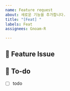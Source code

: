 ```yaml
---
name: Feature request
about: 새로운 기능을 추가합니다.
title: "[Feat] "
labels: Feat
assignees: Gnoam-R

---
```


## 📌  Feature Issue
<!-- 이슈에 대해 설명해주세요. -->

## 📝  To-do
<!-- 해야 할 일들을 적어주세요. -->
- [ ] todo
